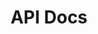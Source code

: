 ---
title: API Docs
description: Overview and documentation entry point.
categories: [Integration, API, Webhooks]
tags: [webhook, event, seachat, notify, api]
type: docs
weight: 10
---